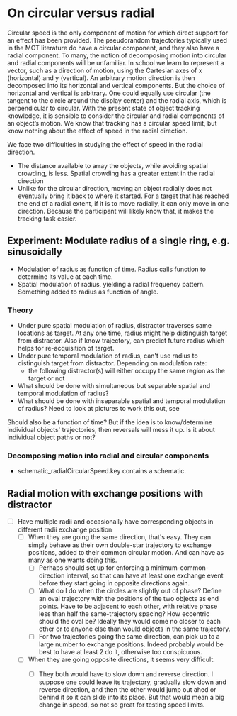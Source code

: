 On circular versus radial
==============

Circular speed is the only component of motion for which direct support for an effect has been provided. The pseudorandom trajectories typically used in the MOT literature do have a circular component, and they also have a radial component. To many, the notion of decomposing motion into circular and radial components will be unfamiliar. In school we learn to represent a vector, such as a direction of motion, using the Cartesian axes of x (horizontal) and y (vertical). An arbitrary motion direction is then decomposed into its horizontal and vertical components. But the choice of horizontal and vertical is arbitrary. One could equally use circular (the tangent to the circle around the display center) and the radial axis, which is perpendicular to circular.
With the present state of object tracking knowledge, it is sensible to consider the circular and radial components of an object’s motion. We know that tracking has a circular speed limit, but know nothing about the effect of speed in the radial direction. 

We face two difficulties in studying the effect of speed in the radial direction.
* The distance available to array the objects, while avoiding spatial crowding, is less.
Spatial crowding has a greater extent in the radial direction
* Unlike for the circular direction, moving an object radially does not eventually bring it back to where it started. For a target that has reached the end of a radial extent, if it is to move radially, it can only move in one direction. Because the participant will likely know that, it makes the tracking task easier.

## Experiment: Modulate radius of a single ring, e.g. sinusoidally

- Modulation of radius as function of time. Radius calls function to determine its value at each time.
- Spatial modulation of radius, yielding a radial frequency pattern. Something added to radius as function of angle.

### Theory
* Under pure spatial modulation of radius, distractor traverses same locations as target. At any one time, radius might help distinguish target from distractor. Also if know trajectory, can predict future radius which helps for re-acquisition of target.
* Under pure temporal modulation of radius, can't use radius to distinguish target from distractor. Depending on modulation rate:
  * the following distractor(s) will either occupy the same region as the target or not
* What should be done with simultaneous but separable spatial and temporal modulation of radius?
* What should be done with inseparable spatial and temporal modulation of radius? 
Need to look at pictures to work this out, see 

Should also be a function of time? But if the idea is to know/determine individual objects' trajectories, then reversals will mess it up.
Is it about individual object paths or not?

### Decomposing motion into radial and circular components

- schematic_radialCircularSpeed.key contains a schematic.

## Radial motion with exchange positions with distractor 

- [ ] Have multiple radii and occasionally have corresponding objects
      in different radii exchange position
    - [ ] When they are going the same direction, that's easy. They can
          simply behave as their own double-star trajectory to exchange
          positions, added to their common circular motion. And can
          have as many as one wants doing this.
        - [ ] Perhaps should set up for enforcing a
              minimum-common-direction interval, so that can have at
              least one exchange event before they start going in
              opposite directions again.
        - [ ] What do I do when the circles are slightly out of phase?
              Define an oval trajectory with the positions of the two
              objects as end points. Have to be adjacent to each other,
              with relative phase less than half the same-trajectory
              spacing?  How eccentric should the oval be? Ideally they
              would come no closer to each other or to anyone else than
              would objects in the same trajectory.
        - [ ] For two trajectories going the same direction, can pick
              up to a large number to exchange positions. Indeed
              probably would be best to have at least 2 do it,
              otherwise too conspicuous.
    - [ ] When they are going opposite directions, it seems very
          difficult.
        - [ ] They both would have to slow down and reverse direction.
              I suppose one could leave its trajectory, gradually slow
              down and reverse direction, and then the other would jump
              out ahed or behind it so it can slide into its place. 
              But that would mean a big change in speed, so not so
              great for testing speed limits.









